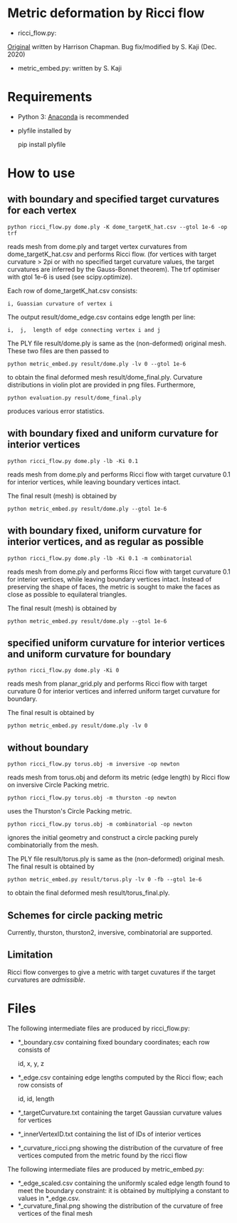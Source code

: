 Metric deformation by Ricci flow
==========

- ricci_flow.py:

[Original](https://github.com/hchapman/ricci-flow) written by Harrison Chapman.
Bug fix/modified by S. Kaji (Dec. 2020)

- metric_embed.py:
written by S. Kaji

# Requirements

- Python 3: [Anaconda](https://anaconda.org) is recommended
- plyfile installed by

    pip install plyfile

# How to use

## with boundary and specified target curvatures for each vertex

    python ricci_flow.py dome.ply -K dome_targetK_hat.csv --gtol 1e-6 -op trf

reads mesh from dome.ply and target vertex curvatures from dome_targetK_hat.csv and performs Ricci flow.
(for vertices with target curvature > 2pi or with no specified target curvature values, the target curvatures are inferred by the Gauss-Bonnet theorem).
The trf optimiser with gtol 1e-6 is used (see scipy.optimize).

Each row of dome_targetK_hat.csv consists:

    i, Guassian curvature of vertex i


The output result/dome_edge.csv contains edge length per line:

    i,  j,  length of edge connecting vertex i and j

The PLY file result/dome.ply is same as the (non-deformed) original mesh. 
These two files are then passed to 

    python metric_embed.py result/dome.ply -lv 0 --gtol 1e-6

to obtain the final deformed mesh result/dome_final.ply.
Curvature distributions in violin plot are provided in png files.
Furthermore, 

    python evaluation.py result/dome_final.ply

produces various error statistics.

## with boundary fixed and uniform curvature for interior vertices

    python ricci_flow.py dome.ply -lb -Ki 0.1

reads mesh from dome.ply and performs Ricci flow with target curvature 0.1 for interior vertices, while leaving boundary vertices intact.

The final result (mesh) is obtained by

    python metric_embed.py result/dome.ply --gtol 1e-6

## with boundary fixed, uniform curvature for interior vertices, and as regular as possible

    python ricci_flow.py dome.ply -lb -Ki 0.1 -m combinatorial

reads mesh from dome.ply and performs Ricci flow with target curvature 0.1 for interior vertices, while leaving boundary vertices intact.
Instead of preserving the shape of faces, the metric is sought to make the faces as close as possible to equilateral triangles.

The final result (mesh) is obtained by

    python metric_embed.py result/dome.ply --gtol 1e-6


## specified uniform curvature for interior vertices and uniform curvature for boundary

    python ricci_flow.py dome.ply -Ki 0 

reads mesh from planar_grid.ply and performs Ricci flow with target curvature 0 for interior vertices and inferred uniform target curvature for boundary.

The final result is obtained by

    python metric_embed.py result/dome.ply -lv 0




## without boundary

    python ricci_flow.py torus.obj -m inversive -op newton

reads mesh from torus.obj and deform its metric (edge length) by Ricci flow on inversive Circle Packing metric.

    python ricci_flow.py torus.obj -m thurston -op newton

uses the Thurston's Circle Packing metric.

    python ricci_flow.py torus.obj -m combinatorial -op newton

ignores the initial geometry and construct a circle packing purely combinatorially from the mesh.

The PLY file result/torus.ply is same as the (non-deformed) original mesh. 
The final result is obtained by

    python metric_embed.py result/torus.ply -lv 0 -fb --gtol 1e-6

to obtain the final deformed mesh result/torus_final.ply.


## Schemes for circle packing metric

Currently, thurston, thurston2, inversive, combinatorial are supported.

## Limitation

Ricci flow converges to give a metric with target cuvatures if the target curvatures are _admissible_.


# Files

The following intermediate files are produced by ricci_flow.py:
- *_boundary.csv containing fixed boundary coordinates; each row consists of

    id,  x,   y,   z

- *_edge.csv containing edge lengths computed by the Ricci flow; each row consists of

    id,  id,  length

- *_targetCurvature.txt containing the target Gaussian curvature values for vertices
- *_innerVertexID.txt containing the list of IDs of interior vertices
- *_curvature_ricci.png showing the distribution of the curvature of free vertices computed from the metric found by the ricci flow

The following intermediate files are produced by metric_embed.py:
- *_edge_scaled.csv containing the uniformly scaled edge length found to meet the boundary constraint: it is obtained by multiplying a constant to values in *_edge.csv.
- *_curvature_final.png showing the distribution of the curvature of free vertices of the final mesh

